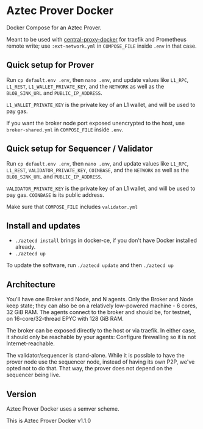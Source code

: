 # Aztec Prover Docker

Docker Compose for an Aztec Prover.

Meant to be used with [central-proxy-docker](https://github.com/CryptoManufaktur-io/central-proxy-docker) for traefik
and Prometheus remote write; use `:ext-network.yml` in `COMPOSE_FILE` inside `.env` in that case.

## Quick setup for Prover

Run `cp default.env .env`, then `nano .env`, and update values like `L1_RPC`, `L1_REST`, `L1_WALLET_PRIVATE_KEY`,
and the `NETWORK` as well as the `BLOB_SINK_URL` and `PUBLIC_IP_ADDRESS`.

`L1_WALLET_PRIVATE_KEY` is the private key of an L1 wallet, and will be used to pay gas.

If you want the broker node port exposed unencrypted to the host, use `broker-shared.yml` in `COMPOSE_FILE` inside `.env`.

## Quick setup for Sequencer / Validator

Run `cp default.env .env`, then `nano .env`, and update values like `L1_RPC`, `L1_REST`, `VALIDATOR_PRIVATE_KEY`,
`COINBASE`, and the `NETWORK` as well as the `BLOB_SINK_URL` and `PUBLIC_IP_ADDRESS`.

`VALIDATOR_PRIVATE_KEY` is the private key of an L1 wallet, and will be used to pay gas. `COINBASE` is its public
address.

Make sure that `COMPOSE_FILE` includes `validator.yml`

## Install and updates

- `./aztecd install` brings in docker-ce, if you don't have Docker installed already.
- `./aztecd up`

To update the software, run `./aztecd update` and then `./aztecd up`

## Architecture

You'll have one Broker and Node, and N agents. Only the Broker and Node keep state; they can also be on a relatively low-powered machine - 6 cores, 32 GiB RAM. The agents connect
to the broker and should be, for testnet, on 16-core/32-thread EPYC with 128 GiB RAM.

The broker can be exposed directly to the host or via traefik. In either case, it should only be reachable by your agents: Configure firewalling so it is not Internet-reachable.

The validator/sequencer is stand-alone. While it is possible to have the prover node use the sequencer node, instead
of having its own P2P, we've opted not to do that. That way, the prover does not depend on the sequencer being live.

## Version

Aztec Prover Docker uses a semver scheme.

This is Aztec Prover Docker v1.1.0
